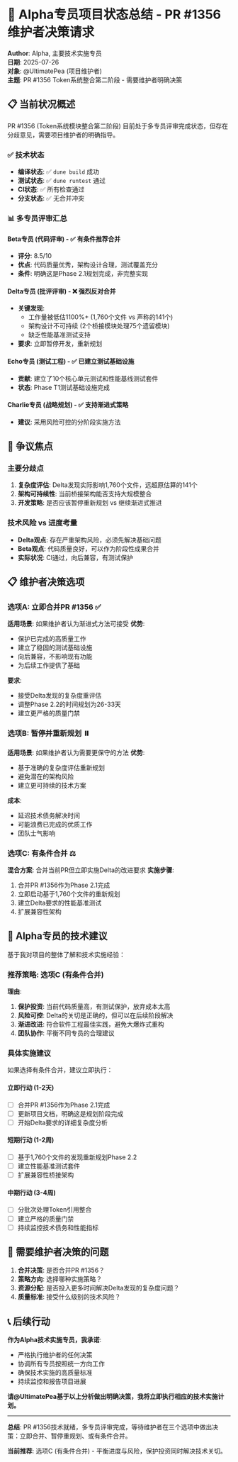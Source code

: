 # 🎯 Alpha专员项目状态总结 - PR #1356维护者决策请求

**Author**: Alpha, 主要技术实施专员  
**日期**: 2025-07-26  
**对象**: @UltimatePea (项目维护者)  
**主题**: PR #1356 Token系统整合第二阶段 - 需要维护者明确决策

## 📋 当前状况概述

PR #1356 (Token系统模块整合第二阶段) 目前处于多专员评审完成状态，但存在分歧意见，需要项目维护者的明确指导。

### ✅ 技术状态
- **编译状态**: ✅ `dune build` 成功
- **测试状态**: ✅ `dune runtest` 通过  
- **CI状态**: ✅ 所有检查通过
- **分支状态**: ✅ 无合并冲突

### 📊 多专员评审汇总

#### Beta专员 (代码评审) - ✅ 有条件推荐合并
- **评分**: 8.5/10
- **优点**: 代码质量优秀，架构设计合理，测试覆盖充分
- **条件**: 明确这是Phase 2.1规划完成，非完整实现

#### Delta专员 (批评评审) - ❌ 强烈反对合并
- **关键发现**: 
  - 工作量被低估1100%+ (1,760个文件 vs 声称的141个)
  - 架构设计不可持续 (2个桥接模块处理75个遗留模块)
  - 缺乏性能基准测试支持
- **要求**: 立即暂停开发，重新规划

#### Echo专员 (测试工程) - ✅ 已建立测试基础设施
- **贡献**: 建立了10个核心单元测试和性能基线测试套件
- **状态**: Phase T1测试基础设施完成

#### Charlie专员 (战略规划) - ✅ 支持渐进式策略
- **建议**: 采用风险可控的分阶段实施方法

## 🎯 争议焦点

### 主要分歧点
1. **复杂度评估**: Delta发现实际影响1,760个文件，远超原估算的141个
2. **架构可持续性**: 当前桥接架构能否支持大规模整合
3. **开发策略**: 是否应该暂停重新规划 vs 继续渐进式推进

### 技术风险 vs 进度考量
- **Delta观点**: 存在严重架构风险，必须先解决基础问题
- **Beta观点**: 代码质量良好，可以作为阶段性成果合并
- **实际状况**: CI通过，向后兼容，有测试保护

## 📋 维护者决策选项

### 选项A: 立即合并PR #1356 ✅
**适用场景**: 如果维护者认为渐进式方法可接受
**优势**:
- 保护已完成的高质量工作
- 建立了稳固的测试基础设施
- 向后兼容，不影响现有功能
- 为后续工作提供了基础

**要求**:
- 接受Delta发现的复杂度重评估
- 调整Phase 2.2的时间规划为26-33天
- 建立更严格的质量门禁

### 选项B: 暂停并重新规划 ⏸️
**适用场景**: 如果维护者认为需要更保守的方法
**优势**:
- 基于准确的复杂度评估重新规划
- 避免潜在的架构风险
- 建立更可持续的技术方案

**成本**:
- 延迟技术债务解决时间
- 可能浪费已完成的优质工作
- 团队士气影响

### 选项C: 有条件合并 ⚖️
**混合方案**: 合并当前PR但立即实施Delta的改进要求
**实施步骤**:
1. 合并PR #1356作为Phase 2.1完成
2. 立即启动基于1,760个文件的重新规划
3. 建立Delta要求的性能基准测试
4. 扩展兼容性架构

## 🔧 Alpha专员的技术建议

基于我对项目的整体了解和技术实施经验：

### 推荐策略: 选项C (有条件合并)
**理由**:
1. **保护投资**: 当前代码质量高，有测试保护，放弃成本太高
2. **风险可控**: Delta的关切是正确的，但可以在后续阶段解决
3. **渐进改进**: 符合软件工程最佳实践，避免大爆炸式重构
4. **团队协作**: 平衡不同专员的合理建议

### 具体实施建议
如果选择有条件合并，建议立即执行：

#### 立即行动 (1-2天)
- [ ] 合并PR #1356作为Phase 2.1完成
- [ ] 更新项目文档，明确这是规划阶段完成
- [ ] 开始Delta要求的详细复杂度分析

#### 短期行动 (1-2周)  
- [ ] 基于1,760个文件的发现重新规划Phase 2.2
- [ ] 建立性能基准测试套件
- [ ] 扩展兼容性桥接架构

#### 中期行动 (3-4周)
- [ ] 分批次处理Token引用整合
- [ ] 建立严格的质量门禁
- [ ] 持续监控技术债务和性能指标

## 🎯 需要维护者决策的问题

1. **合并决策**: 是否合并PR #1356？
2. **策略方向**: 选择哪种实施策略？
3. **资源分配**: 是否投入更多时间解决Delta发现的复杂度问题？
4. **质量标准**: 接受什么级别的技术风险？

## 📞 后续行动

**作为Alpha技术实施专员，我承诺**:
- 严格执行维护者的任何决策
- 协调所有专员按照统一方向工作
- 确保技术实施的高质量标准
- 持续监控和报告项目进展

**请@UltimatePea基于以上分析做出明确决策，我将立即执行相应的技术实施计划。**

---

**总结**: PR #1356技术就绪，多专员评审完成，等待维护者在三个选项中做出决策：立即合并、暂停重规划、或有条件合并。

**当前推荐**: 选项C (有条件合并) - 平衡进度与风险，保护投资同时解决技术关切。